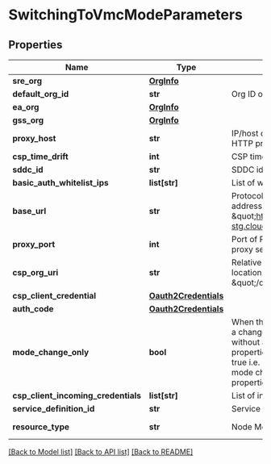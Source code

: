 # SwitchingToVmcModeParameters

## Properties
Name | Type | Description | Notes
------------ | ------------- | ------------- | -------------
**sre_org** | [**OrgInfo**](OrgInfo.md) |  | [optional] 
**default_org_id** | **str** | Org ID of a Client - commonly UUID. | [optional] 
**ea_org** | [**OrgInfo**](OrgInfo.md) |  | [optional] 
**gss_org** | [**OrgInfo**](OrgInfo.md) |  | [optional] 
**proxy_host** | **str** | IP/host of PoP (Point-of-Presence) HTTP proxy server | [optional] 
**csp_time_drift** | **int** | CSP time drift in milliseconds | [optional] 
**sddc_id** | **str** | SDDC id | [optional] 
**basic_auth_whitelist_ips** | **list[str]** | List of whitelist IPs for basic auth | [optional] 
**base_url** | **str** | Protocol and domain name (or IP address) of a CSP server, like \&quot;https://console-stg.cloud.vmware.com\&quot;. | [optional] 
**proxy_port** | **int** | Port of PoP (Point-of-Presence) Http proxy server | [optional] 
**csp_org_uri** | **str** | Relative path on CSP server to the Org location. Can be \&quot;/csp/gateway/am/api/orgs/\&quot;. | [optional] 
**csp_client_credential** | [**Oauth2Credentials**](Oauth2Credentials.md) |  | [optional] 
**auth_code** | [**Oauth2Credentials**](Oauth2Credentials.md) |  | [optional] 
**mode_change_only** | **bool** | When this parameter is set to true, only a change of the node mode happens without any update to the auth properties. When this param is not set to true i.e. set to false or not provided, mode change and update to the auth properties will both happen. | [optional] 
**csp_client_incoming_credentials** | **list[str]** | List of incoming client IDs | [optional] 
**service_definition_id** | **str** | Service definition id | [optional] 
**resource_type** | **str** | Node Mode type | [optional] [default to 'SwitchingToVmcModeParameters']

[[Back to Model list]](../README.md#documentation-for-models) [[Back to API list]](../README.md#documentation-for-api-endpoints) [[Back to README]](../README.md)

